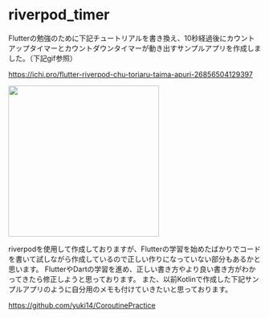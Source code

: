 # riverpod_timer

Flutterの勉強のために下記チュートリアルを書き換え、10秒経過後にカウントアップタイマーとカウントダウンタイマーが動き出すサンプルアプリを作成しました。（下記gif参照）

https://ichi.pro/flutter-riverpod-chu-toriaru-taima-apuri-26856504129397

<img src="https://user-images.githubusercontent.com/37768294/146315401-f4c4cbe6-2bd8-4080-8ca4-a4cbeb073795.gif" width="300" style="max-width: 100%;">

riverpodを使用して作成しておりますが、Flutterの学習を始めたばかりでコードを書いて試しながら作成しているので正しい作りになっていない部分もあるかと思います。
FlutterやDartの学習を進め、正しい書き方やより良い書き方がわかってきたら修正しようと思っております。
また、以前Kotlinで作成した下記サンプルアプリのように自分用のメモも付けていきたいと思っております。

https://github.com/yuki14/CoroutinePractice
